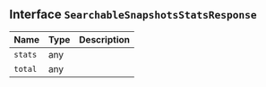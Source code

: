 ## Interface `SearchableSnapshotsStatsResponse`

| Name | Type | Description |
| - | - | - |
| `stats` | any | &nbsp; |
| `total` | any | &nbsp; |
